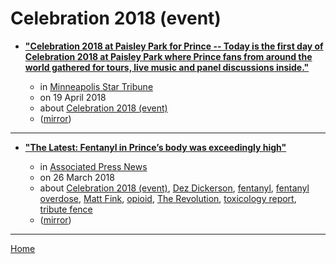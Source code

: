 # Celebration 2018 (event)

 - [**"Celebration 2018 at Paisley Park for Prince -- Today is the first day of Celebration 2018 at Paisley Park where Prince fans from around the world gathered for tours, live music and panel discussions inside."**](https://www.startribune.com/celebration-2018-at-paisley-park-for-prince/480313663/)

    - in [Minneapolis Star Tribune](https://www.startribune.com/)
    - on 19 April 2018
    - about [Celebration 2018 (event)](../../../topics/event/celebration-2018/index.md)
    - ([mirror](https://web.archive.org/web/*/https://www.startribune.com/celebration-2018-at-paisley-park-for-prince/480313663/))

----

 - [**"The Latest: Fentanyl in Prince’s body was exceedingly high"**](https://apnews.com/72d21087451948ed872cce0815f0e426)

    - in [Associated Press News](https://apnews.com/)
    - on 26 March 2018
    - about [Celebration 2018 (event)](../../../topics/event/celebration-2018/index.md), [Dez Dickerson](../../../topics/dez-dickerson/index.md), [fentanyl](../../../topics/fentanyl/index.md), [fentanyl overdose](../../../topics/fentanyl-overdose/index.md), [Matt Fink](../../../topics/matt-fink/index.md), [opioid](../../../topics/opioid/index.md), [The Revolution](../../../topics/the-revolution/index.md), [toxicology report](../../../topics/toxicology-report/index.md), [tribute fence](../../../topics/tribute-fence/index.md)
    - ([mirror](https://web.archive.org/web/*/https://apnews.com/72d21087451948ed872cce0815f0e426))

----

[Home](../index.md)
